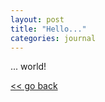 ```yaml
---
layout: post
title: "Hello..."
categories: journal
---
```


... world!

[<< go back](https://th3ph1l0s0ph3r.github.io/)
